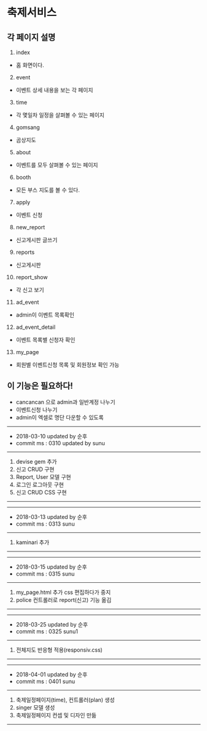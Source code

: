 # 축제서비스

## 각 페이지 설명

1. index
- 홈 화면이다.
2. event
- 이벤트 상세 내용을 보는 각 페이지
3. time
- 각 몇일차 일정을 살펴볼 수 있는 페이지
4. gomsang
- 곰상지도
5. about
- 이벤트를 모두 살펴볼 수 있는 페이지
6. booth
- 모든 부스 지도를 볼 수 있다.
7. apply
- 이벤트 신청
8. new_report
- 신고게시판 글쓰기
9. reports
- 신고게시판
10. report_show
- 각 신고 보기
11. ad_event
- admin이 이벤트 목록확인
12. ad_event_detail
- 이벤트 목록별 신청자 확인
13. my_page
- 회원별 이벤트신청 목록 및 회원정보 확인 가능

## 이 기능은 필요하다!

- cancancan 으로 admin과 일반계정 나누기
- 이벤트신청 나누기
- admin이 엑셀로 명단 다운할 수 있도록

------------------------------
- 2018-03-10 updated by 순후
- commit ms : 0310 updated by sunu
-------------------------------------
1.  devise gem 추가
2.  신고 CRUD 구현
3.  Report, User 모델 구현
4.  로그인 로그아웃 구현
5.  신고 CRUD CSS 구현
----------------------------------------

------------------------------
- 2018-03-13 updated by 순후
- commit ms : 0313 sunu
-------------------------------------
1.  kaminari 추가
----------------------------------------

------------------------------
- 2018-03-15 updated by 순후
- commit ms : 0315 sunu
-------------------------------------
1.  my_page.html 추가 css 편집하다가 중지
2.  police 컨트롤러로 report(신고) 기능 옮김
----------------------------------------

------------------------------
- 2018-03-25 updated by 순후
- commit ms : 0325 sunu1
-------------------------------------
1.  전체지도 반응형 적용(responsiv.css)
----------------------------------------

------------------------------
- 2018-04-01 updated by 순후
- commit ms : 0401 sunu
-------------------------------------
1. 축제일정페이지(time), 컨트롤러(plan) 생성
2. singer 모델 생성
3. 축제일정페이지 컨셉 및 디자인 만듦
----------------------------------------
